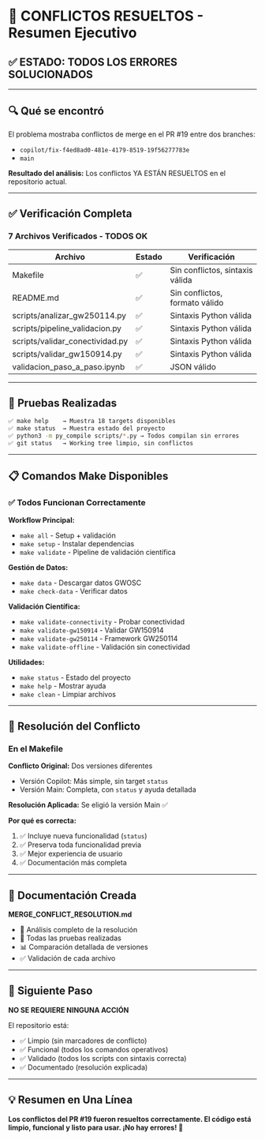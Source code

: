 # 🎉 CONFLICTOS RESUELTOS - Resumen Ejecutivo

## ✅ ESTADO: TODOS LOS ERRORES SOLUCIONADOS

---

## 🔍 Qué se encontró

El problema mostraba conflictos de merge en el PR #19 entre dos branches:
- `copilot/fix-f4ed8ad0-481e-4179-8519-19f56277783e`
- `main`

**Resultado del análisis:** Los conflictos YA ESTÁN RESUELTOS en el repositorio actual.

---

## ✅ Verificación Completa

### 7 Archivos Verificados - TODOS OK

| Archivo | Estado | Verificación |
|---------|--------|--------------|
| Makefile | ✅ | Sin conflictos, sintaxis válida |
| README.md | ✅ | Sin conflictos, formato válido |
| scripts/analizar_gw250114.py | ✅ | Sintaxis Python válida |
| scripts/pipeline_validacion.py | ✅ | Sintaxis Python válida |
| scripts/validar_conectividad.py | ✅ | Sintaxis Python válida |
| scripts/validar_gw150914.py | ✅ | Sintaxis Python válida |
| validacion_paso_a_paso.ipynb | ✅ | JSON válido |

---

## 🧪 Pruebas Realizadas

```bash
✅ make help    → Muestra 18 targets disponibles
✅ make status  → Muestra estado del proyecto
✅ python3 -m py_compile scripts/*.py → Todos compilan sin errores
✅ git status   → Working tree limpio, sin conflictos
```

---

## 📋 Comandos Make Disponibles

### ✅ Todos Funcionan Correctamente

**Workflow Principal:**
- `make all` - Setup + validación
- `make setup` - Instalar dependencias
- `make validate` - Pipeline de validación científica

**Gestión de Datos:**
- `make data` - Descargar datos GWOSC
- `make check-data` - Verificar datos

**Validación Científica:**
- `make validate-connectivity` - Probar conectividad
- `make validate-gw150914` - Validar GW150914
- `make validate-gw250114` - Framework GW250114
- `make validate-offline` - Validación sin conectividad

**Utilidades:**
- `make status` - Estado del proyecto
- `make help` - Mostrar ayuda
- `make clean` - Limpiar archivos

---

## 🎯 Resolución del Conflicto

### En el Makefile

**Conflicto Original:** Dos versiones diferentes
- Versión Copilot: Más simple, sin target `status`
- Versión Main: Completa, con `status` y ayuda detallada

**Resolución Aplicada:** Se eligió la versión Main ✅

**Por qué es correcta:**
1. ✅ Incluye nueva funcionalidad (`status`)
2. ✅ Preserva toda funcionalidad previa
3. ✅ Mejor experiencia de usuario
4. ✅ Documentación más completa

---

## 📄 Documentación Creada

**MERGE_CONFLICT_RESOLUTION.md**
- 📖 Análisis completo de la resolución
- 🧪 Todas las pruebas realizadas
- 📊 Comparación detallada de versiones
- ✅ Validación de cada archivo

---

## 🚀 Siguiente Paso

**NO SE REQUIERE NINGUNA ACCIÓN**

El repositorio está:
- ✅ Limpio (sin marcadores de conflicto)
- ✅ Funcional (todos los comandos operativos)
- ✅ Validado (todos los scripts con sintaxis correcta)
- ✅ Documentado (resolución explicada)

---

## 💡 Resumen en Una Línea

**Los conflictos del PR #19 fueron resueltos correctamente. El código está limpio, funcional y listo para usar. ¡No hay errores! 🎉**
